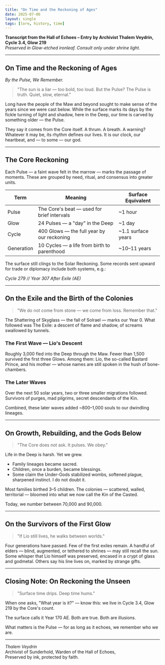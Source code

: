 ```yaml
---
title: "On Time and the Reckoning of Ages"
date: 2025-07-06
layout: single
tags: [lore, history, time]
---
```


**Transcript from the Hall of Echoes – Entry by Archivist Thalem Veydrin, Cycle 3.4, Glow 219**  
*Preserved in Glow-etched ironleaf. Consult only under shrine light.*

---

## On Time and the Reckoning of Ages
*By the Pulse, We Remember.*

> "The sun is a liar — too bold, too loud. But the Pulse? The Pulse is truth. Quiet, slow, eternal."

Long have the people of the Maw and beyond sought to make sense of the years since we were cast below. While the surface marks its days by the fickle turning of light and shadow, here in the Deep, our time is carved by something older — the Pulse.

They say it comes from the Core itself. A thrum. A breath. A warning? Whatever it may be, its rhythm defines our lives. It is our clock, our heartbeat, and — to some — our god.

---

## The Core Reckoning
Each Pulse — a faint wave felt in the marrow — marks the passage of moments. These are grouped by need, ritual, and consensus into greater units.

| Term        | Meaning                                 | Surface Equivalent         |
|-------------|-----------------------------------------|---------------------------|
| Pulse       | The Core's beat — used for brief intervals | ~1 hour                   |
| Glow        | 24 Pulses — a "day" in the Deep         | ~1 day                    |
| Cycle       | 400 Glows — the full year by our reckoning | ~1.1 surface years        |
| Generation  | 10 Cycles — a life from birth to parenthood | ~10–11 years         |

The surface still clings to the Solar Reckoning. Some records sent upward for trade or diplomacy include both systems, e.g.:

*Cycle 279 // Year 307 After Exile (AE)*

---

## On the Exile and the Birth of the Colonies
> "We do not come from stone — we come from loss. Remember that."

The Shattering of Skyglass — the fall of Solrael — marks our Year 0. What followed was The Exile: a descent of flame and shadow, of screams swallowed by tunnels.

### The First Wave — Lio's Descent
Roughly 3,000 fled into the Deep through the Maw. Fewer than 1,500 survived the first three Glows. Among them: Lio, the so-called Bastard Prince, and his mother — whose names are still spoken in the hush of bone-chambers.

### The Later Waves
Over the next 50 solar years, two or three smaller migrations followed. Survivors of purges, mad pilgrims, secret descendants of the Kin.

Combined, these later waves added ~800–1,000 souls to our dwindling lineages.

---

## On Growth, Rebuilding, and the Gods Below 
> "The Core does not ask. It pulses. We obey."

Life in the Deep is harsh. Yet we grew.
- Family lineages became sacred.
- Children, once a burden, became blessings.
- Some claim the Under-Gods stabilized wombs, softened plague, sharpened instinct. I do not doubt it.

Most families birthed 3–5 children. The colonies — scattered, walled, territorial — bloomed into what we now call the Kin of the Casted.

Today, we number between 70,000 and 90,000.

---

## On the Survivors of the First Glow 
> "If Lio still lives, he walks between worlds."

Four generations have passed. Few of the first exiles remain. A handful of elders — blind, augmented, or tethered to shrines — may still recall the sun. Some whisper that Lio himself was preserved, encased in a crypt of glass and godmetal. Others say his line lives on, marked by strange gifts.

---

## Closing Note: On Reckoning the Unseen 
> "Surface time drips. Deep time hums."

When one asks, "What year is it?" — know this: we live in Cycle 3.4, Glow 219 by the Core's count.

The surface calls it Year 170 AE. Both are true. Both are illusions.

What matters is the Pulse — for as long as it echoes, we remember who we are.

---

*Thalem Veydrin*  
Archivist of Sunderhold, Warden of the Hall of Echoes,  
Preserved by ink, protected by faith.
